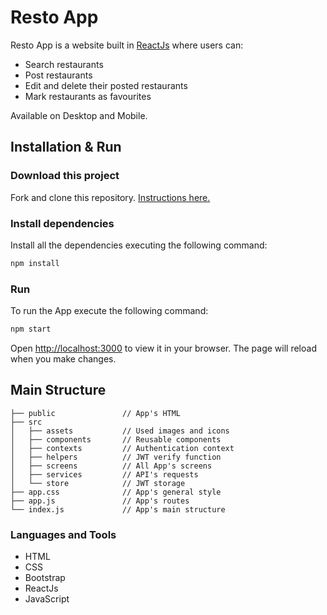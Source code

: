 # Resto App

Resto App is a website built in [ReactJs](https://reactjs.org/docs/getting-started.html) where users can:

* Search restaurants
* Post restaurants
* Edit and delete their posted restaurants
* Mark restaurants as favourites

Available on Desktop and Mobile. 

## Installation & Run

### Download this project
Fork and clone this repository. [Instructions here.](https://docs.github.com/es/get-started/quickstart/fork-a-repo)

### Install dependencies
Install all the dependencies executing the following command:
```bash
npm install
```

### Run
To run the App execute the following command:
```bash
npm start
```
Open [http://localhost:3000](http://localhost:3000) to view it in your browser. The page will reload when you make changes.

## Main Structure
```  
├── public               // App's HTML
├── src
│   ├── assets           // Used images and icons 
│   ├── components       // Reusable components
│   ├── contexts         // Authentication context
│   ├── helpers          // JWT verify function
│   ├── screens          // All App's screens
│   ├── services         // API's requests
│   └── store            // JWT storage
├── app.css              // App's general style
├── app.js               // App's routes 
└── index.js             // App's main structure
```

### Languages and Tools

* HTML
* CSS 
* Bootstrap
* ReactJs
* JavaScript